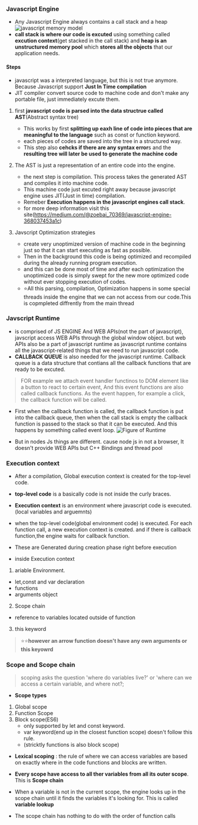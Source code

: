 ### Javascript Engine
- Any Javascript Engine always contains a call stack and a heap
![javascript memory model](https://blog.kakaocdn.net/dn/bAGG5c/btqChFytmpg/qLtzgp3ahZgqkcIlD9mtkK/img.png)
 - **call stack is where our code is excuted** using something called **excution context**(get stacked in the call stack) and **heap is an unstructured memory pool** which **stores all the objects** that our application needs.
 
#### Steps
- javascript was a interpreted language, but this is not true anymore. Because Javascript support **Just In Time compilation**
- JIT compiler convert source code to machine code and don't make any portable file, just immediately excute them.

1. first **javascript code is parsed into the data structrue called AST**(Abstract syntax tree)
   - This works by first **splitting up eaxh line of code into pieces that are meaningful to the language** such as const or function keyword.
   - each pieces of codes are saved into the tree in a structured way.
   - This step also **cehcks if there are any syntax error**s and the **resulting tree will later be used to generate the machine code**
 
2. The AST is just a representation of an entire code into the engine.
   - the next step is compilation. This process takes the generated AST and compiles it into machine code.
   - This machine code just excuted right away because javascript engine uses JIT(Just in time) compilation.
   - Remeber **Execution happens in the javascript engines call stack**.
   - for more deep information visit this site(https://medium.com/@zoebai_70369/javascript-engine-368037453a1c)
  
3. Javscript Optimization strategies
   -  create very unoptimized version of machine code in the beginning just so that it can start executing as fast as possible.
   -  Then in the background this code is being optimized and recompiled during the already running program execution.
   - and this can be done most of time and after each optimization the unoptimized code is simply swept for the new more optimized code without ever stopping execution of codes.
   - ⭐All this parsing, compilation, Optimization happens in some special threads inside the engine that we can not access from our code.This is copmpleted diffrently from   the main thread
  
### Javscript Runtime 
- is comprised of JS ENGINE And WEB APIs(not the part of javascript), javscript access WEB APIs through the global window object. but web APIs also be a part of javascript runtime as javascript runtime contains all the javascript-related things that we need to run javascript code.
- **CALLBACK QUEUE** is also needed for the javascript runtime. Callback queue is a data structure that contians all the callback functions that are ready to be excuted.
> FOR example we attach event handler functinos to DOM element like a button to react to certain event, And this event functions are also called callback functions. As the event happen, for example a click, the callback function will be called.
- First when the callback function is called, the callback function is put into the callback queue, then when the call stack is empty the callback function is passed to the stack so that it can be executed. And this happens by something called event loop.
![Figure of Runtime](https://cdn-images-1.medium.com/max/1600/1*lZ-KXoVNUSOwaq7q8zUBDg.png)

- But in nodes Js things are different. cause node js in not a browser, It doesn't provide WEB APIs but C++ Bindings and thread pool

### Execution context
- After a compilation, Global execution context is created for the top-level code.
- **top-level code** is a basically code is not inside the curly braces.
- **Execution context** is an environment where javascript code is executed.(local variables and arguemnts)
- when the top-level code(global environment code) is executed. For each function call, a new execution context is created. and if there is callback function,the engine waits for callback function.


- These are Generated during creation phase right before execution
- inside Execution context 
 1. ariable Environment.
  - let,const and var declaration
  - functions
  - arguments object
  
 2. Scope chain
  - reference to variables located outside of function
  
 3. this keyword
 
 > ⭐⭐**however an arrow function doesn't have any own arguments or this keyowrd**
 
 
 ### Scope and Scope chain 
 > scoping asks the question 'where do variables live?' or 'where can we access a certain variable, and where not?;
 
- **Scope types**
 1. Global scope
 2. Function Scope
 3. Block scope(ES6)
    - only supported by let and const keyword.
    - var keyword(end up in the closest function scope) doesn't follow this rule.
    - (stricktly functions is also block scope)

 - **Lexical scoping** : the rule of where we can access variables are based on exactly where in the code functions and blocks are written.
 - **Every scope have access to all ther variables from all its outer scope**. This is **Scope chain**
 - When a variable is not in the current scope, the engine looks up in the scope chain until it finds the variables it's looking for. This is called **variable lookup**
 
 - The scope chain has nothing to do with the order of function calls
